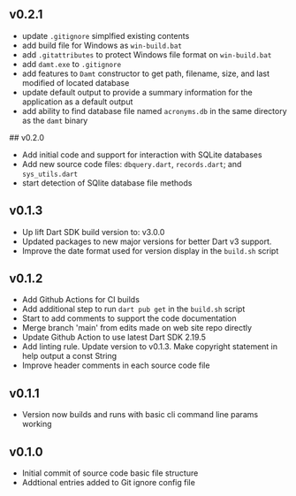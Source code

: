 ## v0.2.1
- update `.gitignore` simplfied existing contents
- add build file for Windows as `win-build.bat`
- add `.gitattributes` to protect Windows file format on `win-build.bat`
- add `damt.exe` to `.gitignore`
- add features to `Damt` constructor to get path, filename, size, and last modified of located database
- update default output to provide a summary information for the application as a default output
- add ability to find database file named `acronyms.db` in the same directory as the `damt` binary

## v0.2.0
- Add initial code and support for interaction with SQLite databases
- Add new source code files: `dbquery.dart`, `records.dart`; and `sys_utils.dart`
- start detection of SQlite database file methods

## v0.1.3
- Up lift Dart SDK build version to: v3.0.0
- Updated packages to new major versions for better Dart v3 support.
- Improve the date format used for version display in the `build.sh` script

## v0.1.2
- Add Github Actions for CI builds
- Add additional step to run `dart pub get` in the `build.sh` script
- Start to add comments to support the code documentation
- Merge branch 'main' from edits made on web site repo directly
- Update Github Action to use latest Dart SDK 2.19.5
- Add linting rule. Update version to v0.1.3. Make copyright statement in help output a const String
- Improve header comments in each source code file

## v0.1.1
- Version now builds and runs with basic cli command line params working

## v0.1.0
- Initial commit of source code basic file structure
- Addtional entries added to Git ignore config file
